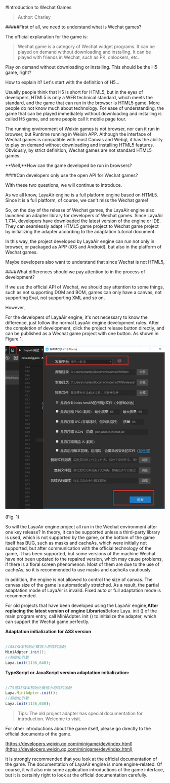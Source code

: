 #Introduction to Wechat Games

> Author: Charley

#####First of all, we need to understand what is Wechat games?

The official explanation for the game is:

> Wechat game is a category of Wechat widget programs. It can be played on demand without downloading and installing. It can be played with friends in Wechat, such as PK, onlookers, etc.

Play on demand without downloading or installing. This should be the H5 game, right?

How to explain it? Let's start with the definition of H5...

Usually people think that H5 is short for HTML5, but in the eyes of developers, HTML5 is only a WEB technical standard, which meets the standard, and the game that can run in the browser is HTML5 game. More people do not know much about technology. For ease of understanding, the game that can be played immediately without downloading and installing is called H5 game, and some people call it mobile page tour.

The running environment of Weixin games is not browser, nor can it run in browser, but Runtime running in Weixin APP. Although the interface of Wechat games is compatible with most Canvas and Webgl, it has the ability to play on demand without downloading and installing HTML5 features. Obviously, by strict definition, Wechat games are not standard HTML5 games.

**Well,**How can the game developed be run in browsers?

####Can developers only use the open API for Wechat games?

With these two questions, we will continue to introduce.

As we all know, LayaAir engine is a full platform engine based on HTML5. Since it is a full platform, of course, we can't miss the Wechat game!

So, on the day of the release of Wechat games, the LayaAir engine also launched an adapter library for developers of Wechat games. Since LayaAir 1.7.14, developers have downloaded the latest version of the engine or IDE. They can seamlessly adapt HTML5 game project to Wechat game project by initializing the adapter according to the adaptation tutorial document.

In this way, the project developed by LayaAir engine can run not only in browser, or packaged as APP (iOS and Android), but also in the platform of Wechat games.

Maybe developers also want to understand that since Wechat is not HTML5,

####What differences should we pay attention to in the process of development?

If we use the official API of Wechat, we should pay attention to some things, such as not supporting DOM and BOM, games can only have a canvas, not supporting Eval, not supporting XML and so on.

However,

For the developers of LayaAir engine, it's not necessary to know the difference, just follow the normal LayaAir engine development rules. After the completion of development, click the project release button directly, and can be published as a Wechat game project with one button. As shown in Figure 1.

![图1](img/7.png)  


(Fig. 1)

So will the LayaAir engine project all run in the Wechat environment after one key release? In theory, it can be supported unless a third-party library is used, which is not supported by the game, or the bottom of the game itself has BUG, such as masks and cacheAs, which were initially not supported, but after communication with the official technology of the game, it has been supported, but some versions of the machine Wechat have not been updated to the repaired version, which may cause problems, if there is a floral screen phenomenon. Most of them are due to the use of cacheAs, so it is recommended to use masks and cacheAs cautiously.

In addition, the engine is not allowed to control the size of canvas. The canvas size of the game is automatically stretched. As a result, the partial adaptation mode of LayaAir is invalid. Fixed auto or full adaptation mode is recommended.

For old projects that have been developed using the LayaAir engine,**After replacing the latest version of engine Libraries**Before Laya. init () of the main program entry, call MiniAdpter. init () to initialize the adapter, which can support the Wechat game perfectly.

**Adaptation initialization for AS3 version**


```java

//AS3版本初始化微信小游戏的适配
MiniAdpter.init();
//初始化引擎
Laya.init(1136,640);
```


**TypeScript or JavaScript version adaptation initialization:**


```javascript

//TS或JS版本初始化微信小游戏的适配
Laya.MiniAdpter.init();
//初始化引擎
Laya.init(1136,640);
```


> Tips: The old project adapter has special documentation for introduction. Welcome to visit.



For other introductions about the game itself, please go directly to the official documents of the game.

[https://developers.weixin.qq.com/minigame/dev/index.html](https://developers.weixin.qq.com/minigame/dev/index.html)

It is strongly recommended that you look at the official documentation of the game. The documentation of LayaAir engine is more engine-related. Of course, it will also mix some application introductions of the game interface, but it is certainly right to look at the official documentation carefully.
